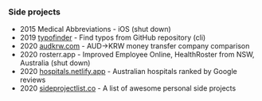 ### Side projects
- 2015 Medical Abbreviations - iOS (shut down)
- 2019 [typofinder](https://github.com/minho42/typofinder) - Find typos from GitHub repository (cli)
- 2020 [audkrw.com](https://audkrw.com) - AUD->KRW money transfer company comparison
- 2020 rosterr.app - Improved Employee Online, HealthRoster from NSW, Australia (shut down)
- 2020 [hospitals.netlify.app](https://hospitals.netlify.app) - Australian hospitals ranked by Google reviews
- 2020 [sideprojectlist.co](https://sideprojectlist.co) - A list of awesome personal side projects
